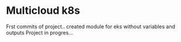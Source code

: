 # Multicloud k8s

Frst commits of project.. 
created module for eks without variables and outputs 
Project in progres...